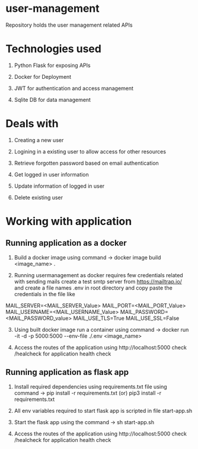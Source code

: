 # user-management

Repository holds the user management related APIs

# Technologies used

  1. Python Flask for exposing APIs

  2. Docker for Deployment

  3. JWT for authentication and access management

  4. Sqlite DB for data management

# Deals with

  1. Creating a new user

  2. Logining in a existing user to allow access for other resources

  3. Retrieve forgotten password based on email authentication

  4. Get logged in user information

  5. Update information of logged in user

  6. Delete existing user

# Working with application

## Running application as a docker

  1. Build a docker image using command -> docker image build <image_name> .

  2. Running usermanagement as docker requires few credentials related with sending mails create a test smtp server from https://mailtrap.io/ and create a file names .env in root directory and copy paste the credentials in the file like
  
  MAIL_SERVER=<MAIL_SERVER_Value>
  MAIL_PORT=<MAIL_PORT_Value>
  MAIL_USERNAME=<MAIL_USERNAME_Value>
  MAIL_PASSWORD=<MAIL_PASSWORD_value>
  MAIL_USE_TLS=True
  MAIL_USE_SSL=False

  3. Using built docker image run a container using command -> docker run -it -d -p 5000:5000 --env-file ./.env    <image_name> 

  4. Access the routes of the application using http://localhost:5000 check /healcheck for application health check

## Running application as flask app 

  1. Install required dependencies using requirements.txt file using command -> pip install -r requirements.txt (or) pip3 install -r requirements.txt

  2. All env variables required to start flask app is scripted in file start-app.sh

  3. Start the flask app using the command -> sh start-app.sh

  4. Access the routes of the application using http://localhost:5000 check /healcheck for application health check

